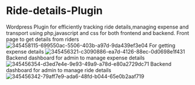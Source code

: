 # Ride-details-Plugin
Wordpress Plugin for efficiently tracking ride details,managing expense and transport using php,javascript and css for both frontend and backend.
Front page to get details from riders
![345458115-699550ac-5506-403b-a97d-9da439ef3e04](https://github.com/user-attachments/assets/78a856f1-3683-4d25-9d30-28ddad2f51e2)
For getting expense details
![345456321-c3090886-ea7d-4126-88ec-0d0698e1f431](https://github.com/user-attachments/assets/1cee5b4e-f69e-411a-8372-0c9a5a87c4b1)
Backend dashboard for admin to manage expense details
![345456354-d3ed7e4e-9e93-49a9-a78d-e80a2729dc71](https://github.com/user-attachments/assets/2325be83-57ad-4e61-a24e-e0f91ac29e5c)
Backend dashboard for admin to manage ride details
![345456342-79aff7e9-ada6-48fd-b044-65e0b2aaf719](https://github.com/user-attachments/assets/2f08620e-acf6-4f32-b83c-6d5991ee25cf)
